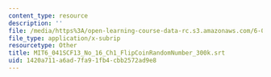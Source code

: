 ```yaml
---
content_type: resource
description: ''
file: /media/https%3A/open-learning-course-data-rc.s3.amazonaws.com/6-041sc-probabilistic-systems-analysis-and-applied-probability-fall-2013/1420a711a6ad7fa91fb4cbb2572ad9e8_MIT6_041SCF13_No_16_Ch1_FlipCoinRandomNumber_300k.srt
file_type: application/x-subrip
resourcetype: Other
title: MIT6_041SCF13_No_16_Ch1_FlipCoinRandomNumber_300k.srt
uid: 1420a711-a6ad-7fa9-1fb4-cbb2572ad9e8
---
```


